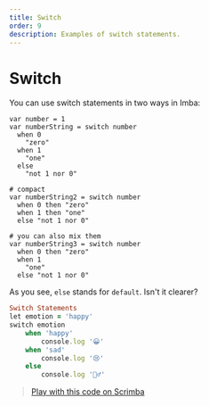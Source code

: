 ```yaml
---
title: Switch
order: 9
description: Examples of switch statements.
---
```


# Switch

You can use switch statements in two ways in Imba:

```text
var number = 1
var numberString = switch number
  when 0
    "zero"
  when 1
    "one"
  else
    "not 1 nor 0"

# compact 
var numberString2 = switch number
  when 0 then "zero"
  when 1 then "one"
  else "not 1 nor 0"

# you can also mix them
var numberString3 = switch number
  when 0 then "zero"
  when 1
    "one"
  else "not 1 nor 0"
```

As you see, `else` stands for `default`. Isn't it clearer?



```ruby
Switch Statements
let emotion = 'happy'
switch emotion
    when 'happy'
        console.log '😀'
    when 'sad'
        console.log '😢'
    else
        console.log '🤷‍♂️'
```

> [Play with this code on Scrimba](https://scrimba.com/c/cQqQeWuD)

